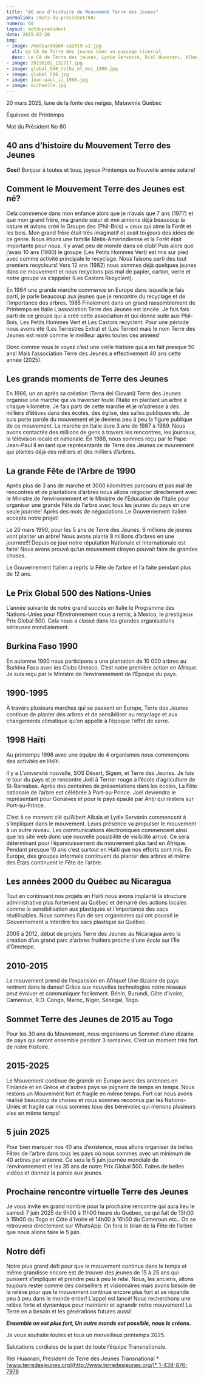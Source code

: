 ```yaml
---
title: "40 ans d’histoire du Mouvement Terre des Jeunes"
permalink: /mots-du-president/60/
numero: 60
layout: motdupresident
date: 2025-03-20
img:
- image: /media/mdp60-ca2019-v2.jpg
  alt: Le CA de Terre des jeunes dans un paysage hivernal
  desc: Le CA de Terre des jeunes, Lydie Servanin, Riel Huaorani, Albert Albala et Sophie Dubois-Veilleux, hiver 2019
- image: 20190102_132717.jpg
- image: global_500_tolba_et_moi_1990.jpg
- image: global_500.jpg
- image: jean-paul_ii_1988.jpg
- image: michaelle.jpg
---
```

20 mars 2025, lune de la fonte des neiges, Matawinie Québec

Équinoxe de Printemps 

Mot du Président No 60

## 40 ans d’histoire du Mouvement Terre des Jeunes

**Goei!** Bonjour à toutes et tous, joyeux Printemps ou Nouvelle année solaire!

## Comment le Mouvement Terre des Jeunes est né?

Cela commence dans mon enfance alors que je n’avais que 7 ans (1977) et que mon grand frère, ma grande sœur et moi aimions déjà beaucoup la nature et avions créé le Groupe des (Phil-Bois) = ceux qui aime la Forêt et les bois. Mon grand frère était très imaginatif et avait toujours des idées de ce genre. Nous étions une famille Métis-Amérindienne et la Forêt était importante pour nous. Il y avait peu de monde dans ce club! Puis alors que j’avais 10 ans (1980) le groupe (Les Petits Hommes Vert) est mis sur pied avec comme activité principale le recyclage. Nous faisons parti des tout premiers recycleurs! Vers 12 ans (1982) nous sommes déjà quelques jeunes dans ce mouvement et nous recyclons pas mal de papier, carton, verre et notre groupe va s’appeler (Les Castors Recyclent). 

En 1984 une grande marche commence en Europe dans laquelle je fais parti, je parle beaucoup aux jeunes que je rencontre du recyclage et de l’importance des arbres. 1985 Finalement dans un grand rassemblement de Printemps en Italie L’association Terre des Jeunes est lancée. Je fais fais parti de ce groupe qui a créé cette association et qui donne suite aux Phil-Bois, Les Petits Hommes Vert et Les Castors recyclent. Pour une période nous avons été (Les Terrestres Extra) et (Les Terrex) mais le nom Terre des Jeunes est resté comme le meilleur après toutes ces années! 

Donc comme vous le voyez c’est une vielle histoire qui a en fait presque 50 ans! Mais l’association Terre des Jeunes a effectivement 40 ans cette année (2025). 

## Les grands moments de Terre des Jeunes

En 1986, un an après sa création (Terra dei Giovani) Terre des Jeunes organise une marche qui va traverser toute l’Italie en plantant un arbre à chaque kilomètre. Je fais parti de cette marche et je m’adresse à des milliers d’élèves dans des écoles, des église, des salles publiques etc. Je suis porte parole du mouvement et je deviens peu à peu la figure publique de ce mouvement. La marche en Italie dure 3 ans de 1987 à 1989. Nous avons contactés des millions de gens à travers les rencontres, les journaux, la télévision locale et nationale. En 1988, nous sommes reçu par le Pape Jean-Paul II en tant que représentants de Terre des Jeunes ce mouvement qui plantes déjà des milliers et des milliers d’arbres.

## La grande Fête de l’Arbre de 1990

Après plus de 3 ans de marche et 3000 kilomètres parcouru et pas mal de rencontres et de plantations d’arbres nous allons négocier directement avec le Ministre de l’environnement et le Ministre de l’Éducation de l’Italie pour organiser une grande Fête de l’arbre avec tous les jeunes du pays en une seule journée! Après des mois de négociations Le Gouvernement Italien accepte notre projet! 

Le 20 mars 1990, pour les 5 ans de Terre des Jeunes, 8 millions de jeunes vont planter un arbre! Nous avons planté 8 millions d’arbres en une journée!!! Depuis ce jour notre réputation Nationale et Internationale est faite! Nous avons prouvé qu’un mouvement citoyen pouvait faire de grandes choses. 

Le Gouvernement Italien a repris la Fête de l’arbre et l’a faite pendant plus de 12 ans. 

## Le Prix Global 500 des Nations-Unies

L’année suivante de notre grand succès en Italie le Programme des Nations-Unies pour l’Environnement nous a remis, à Mexico, le prestigieux Prix Global 500. Cela nous a classé dans les grandes organisations sérieuses mondialement. 

## Burkina Faso 1990

En automne 1990 nous participons a une plantation de 10 000 arbres au Burkina Faso avec les Clubs Unesco. C’est notre première action en Afrique. Je suis reçu par le Ministre de l’environnement de l’Époque du pays. 

## 1990-1995

À travers plusieurs marches qui se passent en Europe, Terre des Jeunes continue de planter des arbres et de sensibiliser au recyclage et aux changements climatique qu’on appelle à l’époque l’effet de serre. 

## 1998 Haïti

Au printemps 1998 avec une équipe de 4 organismes nous commençons des activités en Haïti. 

Il y a L’université nouvelle, SOS Désert, Sigem, et Terre des Jeunes. Je fais le tour du pays et je rencontre Joël à Terrier rouge à l’école d’agriculture de St-Barnabas. Après des centaines de présentations dans les écoles, La Fête nationale de l’arbre est célébrée à Port-au-Prince. Joël deviendra le représentant pour Gonaïves et pour le pays épaulé par Antji qui restera sur Port-au-Prince.

C’est à ce moment clé qu’Albert Albala et Lydie Servanin commencent à s’impliquer dans le mouvement. Leurs présence va propulser le mouvement à un autre niveau. Les communications électroniques commencent ainsi que les site web donc une nouvelle possibilité de visibilité arrive. Ce sera déterminant pour l’épanouissement du mouvement plus tard en Afrique. Pendant presque 10 ans c’est surtout en Haïti que nos efforts sont mis. En Europe, des groupes informels continuent de planter des arbres et même des États continuent le Fête de l’arbre. 

## Les années 2000 du Québec au Nicaragua

Tout en continuant nos projets en Haïti nous avons implanté la structure administrative plus fortement au Québec et démarré des actions locales comme la sensibilisation aux plastiques et l’importance des sacs réutilisables. Nous sommes l’un de ses organismes qui ont poussé le Gouvernement a interdire les sacs plastique au Québec. 

2005 à 2012, début de projets Terre des Jeunes au Nicaragua avec la création d’un grand parc d’arbres fruitiers proche d’une école sur l’Île d’Ometepe. 

## 2010-2015

Le mouvement prend de l’expansion en Afrique! Une dizaine de pays rentrent dans la danse! Grâce aux nouvelles technologies notre réseaux peut évoluer et communiquer facilement. Bénin, Burundi, Côte d’Ivoire, Cameroun, R.D. Congo, Maroc, Niger, Sénégal, Togo. 

## Sommet Terre des Jeunes de 2015 au Togo

Pour les 30 ans du Mouvement, nous organisons un Sommet d’une dizaine de pays qui seront ensemble pendant 3 semaines. C’est un moment très fort de notre Histoire. 

## 2015-2025

Le Mouvement continue de grandir en Europe avec des antennes en Finlande et en Grèce et d’autres pays se joignent de temps en temps. Nous restons un Mouvement fort et fragile en même temps. Fort car nous avons réalisé beaucoup de choses et nous sommes reconnus par les Nations-Unies et fragile car nous sommes tous des bénévoles qui menons plusieurs vies en même temps! 

## 5 juin 2025

Pour bien marquer nos 40 ans d’existence, nous allons organiser de belles Fêtes de l’arbre dans tous les pays où nous sommes avec un minimum de 40 arbres par antenne. Ce sera le 5 juin journée mondiale de l’environnement et les 35 ans de notre Prix Global 500. Faites de belles vidéos et donnez la parole aux jeunes. 

## Prochaine rencontre virtuelle Terre des Jeunes

Je vous invite en grand nombre pour la prochaine rencontre qui aura lieu le samedi 7 juin 2025 de 9h00 à 11h00 heure du Québec, ce qui fait de 13h00 à 15h00 du Togo et Côte d’ivoire et 14h00 à 16h00 du Cameroun etc.. On se retrouvera directement sur WhatsApp. On fera le bilan de la Fête de l’arbre que nous allons faire le 5 juin. 

## Notre défi

Notre plus grand défi pour que le mouvement continue dans le temps et même grandisse encore est de trouver des jeunes de 15 à 25 ans qui puissent s’impliquer et prendre peu à peu le relai. Nous, les anciens, allons toujours rester comme des conseillers et visionnaires mais avons besoin de la relève pour que le mouvement continue encore plus fort et se répande peu à peu dans le monde entier! L’appel est lancé! Nous recherchons une relève forte et dynamique pour maintenir et agrandir notre mouvement! La Terre en a besoin et les générations futures aussi! 

***Ensemble on est plus fort, Un autre monde est possible, nous le créons.*** 

Je vous souhaite toutes et tous un merveilleux printemps 2025.

Salutations cordiales de la part de toute l’équipe Transnationale. 

Riel Huaorani, Président de Terre des Jeunes Transnational *[www.terredesjeunes.org](http://www.terredesjeunes.org/)* 1-438-876-7976
